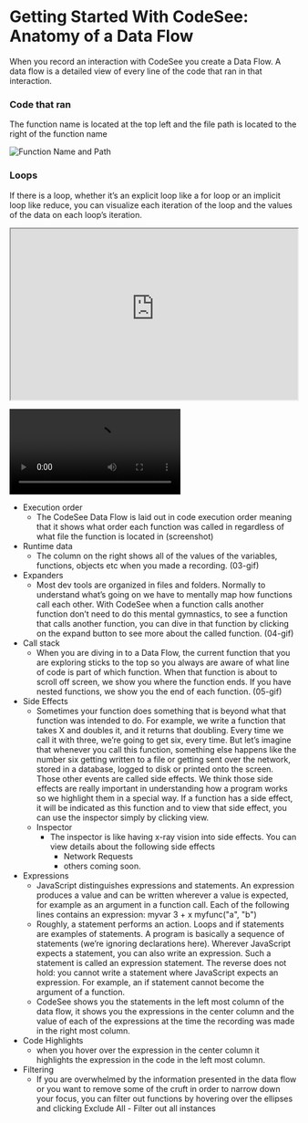 # Getting Started With CodeSee: Anatomy of a Data Flow

When you record an interaction with CodeSee you create a Data Flow. A data flow is a detailed view of every line of the code that ran in that interaction.   
### Code that ran
The function name is located at the top left and the file path is located to the right of the function name

![Function Name and Path](https://codesee-docs.s3.amazonaws.com/01+-+Function+name+and+path.png)
  
### Loops 

If there is a loop, whether it’s an explicit loop like a for  loop or an implicit loop like reduce,  you can visualize each iteration of the loop and the values of the data on each loop’s iteration. 

<iframe src="https://codesee-docs.s3.amazonaws.com/02+-+Loops.mp4" style="width:100%; height:300px;"></iframe>

<video><source src="https://codesee-docs.s3.amazonaws.com/02+-+Loops.mp4" type="video/mp4" markdown="1" ></video>




* Execution order
  * The CodeSee Data Flow is laid out in code execution order meaning that it shows what order each function was called in regardless of what file the function is located in (screenshot)
* Runtime data
  * The column on the right shows all of the values of the variables, functions, objects etc when you made a recording. (03-gif)
* Expanders
  * Most dev tools are organized in files and folders. Normally to understand what’s going on we have to mentally map how functions call each other. With CodeSee when a function calls another function don’t need to do this mental gymnastics, to see a function that calls another function, you can dive in that function by clicking on the expand button to see more about the called function. (04-gif)
* Call stack
  * When you are diving in to a Data Flow, the current function that you are exploring sticks to the top so you always are aware of what line of code is part of which function. When that function is about to scroll off screen, we show you where the function ends. If you have nested functions, we show you the end of each function. (05-gif)
* Side Effects
  * Sometimes your function does something that is beyond what that function was intended to do. For example, we write a function that takes X and doubles it, and it returns that doubling. Every time we call it with three, we’re going to get six, every time. But let’s imagine that whenever you call this function, something else happens like the number six getting written to a file or getting sent over the network, stored in a database, logged to disk or printed onto the screen. Those other events are called side effects. We think those side effects are really important in understanding how a program works so we highlight them in a special way. If a function has a side effect, it will be indicated as this function and to view that side effect, you can use the inspector simply by clicking view. 
  * Inspector
    * The inspector is like having x-ray vision into side effects. You can view details about the following side effects
      * Network Requests
      * others coming soon. 
* Expressions 
  * JavaScript distinguishes expressions and statements. An expression produces a value and can be written wherever a value is expected, for example as an argument in a function call. Each of the following lines contains an expression:
    myvar
    3 + x
    myfunc("a", "b")
  * Roughly, a statement performs an action. Loops and if statements are examples of statements. A program is basically a sequence of statements (we’re ignoring declarations here). Wherever JavaScript expects a statement, you can also write an expression. Such a statement is called an expression statement. The reverse does not hold: you cannot write a statement where JavaScript expects an expression. For example, an if statement cannot become the argument of a function. 
  * CodeSee shows you the statements in the left most column of the data flow, it shows you the expressions in the center column and the value of each of the expressions at the time the recording was made in the right most column.
* Code Highlights
  * when you hover over the expression in the center column it highlights the expression in the code in the left most column. 
* Filtering
  * If you are overwhelmed by the information presented in the data flow or you want to remove some of the cruft in order to narrow down your focus, you can filter out functions by hovering over the ellipses and clicking Exclude All - Filter out all instances
